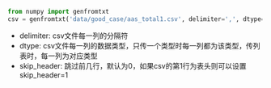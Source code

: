 ```python
from numpy import genfromtxt
csv = genfromtxt('data/good_case/aas_total1.csv', delimiter=',', dtype=['int', 'float'], skip_header=1)
```

- delimiter: csv文件每一列的分隔符
- dtype: csv文件每一列的数据类型，只传一个类型时每一列都为该类型，传列表时，每一列为对应类型
- skip_header: 跳过前几行，默认为0，如果csv的第1行为表头则可以设置skip_header=1